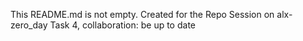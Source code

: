 This README.md is not empty. 
Created for the Repo Session on alx-zero_day
Task 4, collaboration: be up to date
